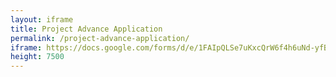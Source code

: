 ```yaml
---
layout: iframe
title: Project Advance Application
permalink: /project-advance-application/
iframe: https://docs.google.com/forms/d/e/1FAIpQLSe7uKxcQrW6f4h6uNd-yfB7SAt-FGzppk4ZpJVEtsjVnN8lQw/viewform?usp=sf_link 
height: 7500
---
```

